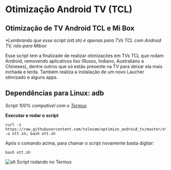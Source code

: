 # Otimização Android TV (TCL)
## Otimização de TV Android TCL e Mi Box

_*Lembrando que esse script (ott.sh) é apenas para TVs TCL com Android TV, não para Mibox_

Esse script tem a finalizade de realizar otimizações em TVs TCL que rodam Android, removendo aplicativos lixo (Russo, Indiano, Australiano e Chineses), dentre outros que só estão presente na TV para deixar ela mais inchada e lerda. Também realiza a instalação de um novo Laucher otimizado e alguns apps.

## Dependências para Linux: adb

_Script 100% compatível com o [Termux](https://f-droid.org/en/packages/com.termux)_

**Executar e rodar o script**

```
curl -s https://raw.githubusercontent.com/talesam/optimize_android_tv/master/ott.sh -o ott.sh; bash ott.sh
```

Após o comando acima, para chamar o script novamente basta digitar:

```
bash ott.sh
```

![alt Script rodando no Termux](https://cloud.t4l35.host/s/bM76krcxkXAk53p/preview)
